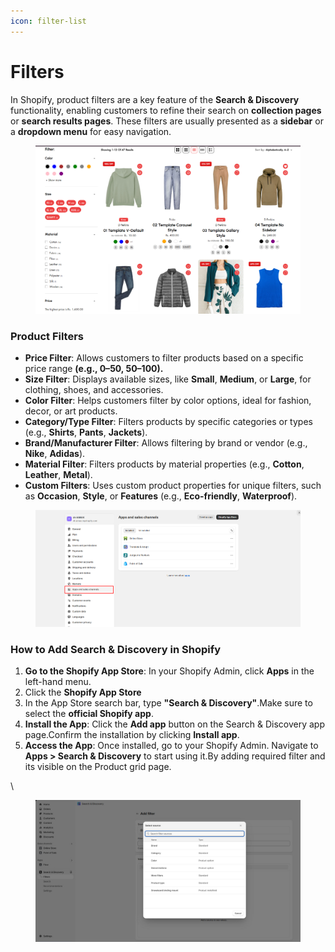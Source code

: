 ```yaml
---
icon: filter-list
---
```


# Filters

In Shopify, product filters are a key feature of the **Search & Discovery** functionality, enabling customers to refine their search on **collection pages** or **search results pages**. These filters are usually presented as a **sidebar** or a **dropdown menu** for easy navigation.

<figure><img src="../.gitbook/assets/filter.png" alt=""><figcaption></figcaption></figure>

### **Product Filters**

* **Price Filter**:  Allows customers to filter products based on a specific price range **(e.g., $0–$50, $50–$100).**
* **Size Filter**: Displays available sizes, like **Small**, **Medium**, or **Large**, for clothing, shoes, and accessories.
* **Color Filter**: Helps customers filter by color options, ideal for fashion, decor, or art products.
* **Category/Type Filter**: Filters products by specific categories or types (e.g., **Shirts**, **Pants**, **Jackets**).
* **Brand/Manufacturer Filter**: Allows filtering by brand or vendor (e.g., **Nike**, **Adidas**).
* **Material Filter**: Filters products by material properties (e.g., **Cotton**, **Leather**, **Metal**).
* **Custom Filters**: Uses custom product properties for unique filters, such as **Occasion**, **Style**, or **Features** (e.g., **Eco-friendly**, **Waterproof**).

<figure><img src="../.gitbook/assets/Apps11.png" alt=""><figcaption></figcaption></figure>

### **How to Add Search & Discovery in Shopify**

1. **Go to the Shopify App Store**: In your Shopify Admin, click **Apps** in the left-hand menu.
2. Click the **Shopify App Store**&#x20;
3. In the App Store search bar, type **"Search & Discovery"**.Make sure to select the **official Shopify app**.
4. **Install the App**: Click the **Add app** button on the Search & Discovery app page.Confirm the installation by clicking **Install app**.
5. **Access the App**: Once installed, go to your Shopify Admin. Navigate to **Apps > Search & Discovery** to start using it.By adding required filter and its visible on the Product grid page.

\


<figure><img src="../.gitbook/assets/search01.jpg" alt=""><figcaption></figcaption></figure>
